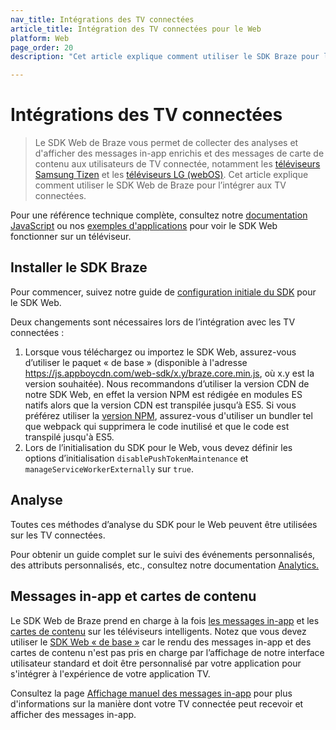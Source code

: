 ```yaml
---
nav_title: Intégrations des TV connectées
article_title: Intégration des TV connectées pour le Web
platform: Web
page_order: 20
description: "Cet article explique comment utiliser le SDK Braze pour le Web pour l’intégrer aux TV connectées (Samsung et LG)."

---
```


# Intégrations des TV connectées

> Le SDK Web de Braze vous permet de collecter des analyses et d'afficher des messages in-app enrichis et des messages de carte de contenu aux utilisateurs de TV connectée, notamment les [téléviseurs Samsung Tizen](https://developer.samsung.com/smarttv/develop/specifications/tv-model-groups.html) et les [téléviseurs LG (webOS)](https://webostv.developer.lge.com/discover). Cet article explique comment utiliser le SDK Web de Braze pour l’intégrer aux TV connectées.

Pour une référence technique complète, consultez notre [documentation JavaScript](https://js.appboycdn.com/web-sdk/latest/doc/modules/braze.html) ou nos [exemples d'applications](https://github.com/Appboy/smart-tv-sample-apps) pour voir le SDK Web fonctionner sur un téléviseur.

## Installer le SDK Braze

Pour commencer, suivez notre guide de [configuration initiale du SDK]({{site.baseurl}}/developer_guide/platform_integration_guides/web/initial_sdk_setup/) pour le SDK Web.

Deux changements sont nécessaires lors de l’intégration avec les TV connectées :

1. Lorsque vous téléchargez ou importez le SDK Web, assurez-vous d’utiliser le paquet « de base » (disponible à l'adresse https://js.appboycdn.com/web-sdk/x.y/braze.core.min.js, où x.y est la version souhaitée). Nous recommandons d’utiliser la version CDN de notre SDK Web, en effet la version NPM est rédigée en modules ES natifs alors que la version CDN est transpilée jusqu’à ES5. Si vous préférez utiliser la [version NPM](https://www.npmjs.com/package/@braze/web-sdk), assurez-vous d'utiliser un bundler tel que webpack qui supprimera le code inutilisé et que le code est transpilé jusqu'à ES5.
2. Lors de l’initialisation du SDK pour le Web, vous devez définir les options d’initialisation `disablePushTokenMaintenance` et `manageServiceWorkerExternally` sur `true`.

## Analyse

Toutes ces méthodes d’analyse du SDK pour le Web peuvent être utilisées sur les TV connectées.

Pour obtenir un guide complet sur le suivi des événements personnalisés, des attributs personnalisés, etc., consultez notre documentation [Analytics.]({{site.baseurl}}/developer_guide/platform_integration_guides/web/analytics/tracking_sessions/) 

## Messages in-app et cartes de contenu

Le SDK Web de Braze prend en charge à la fois [les messages in-app]({{site.baseurl}}/developer_guide/platform_integration_guides/web/in-app_messaging/integration/) et les [cartes de contenu]({{site.baseurl}}/developer_guide/platform_integration_guides/web/content_cards/integration/) sur les téléviseurs intelligents. Notez que vous devez utiliser le [SDK Web « de base »](https://www.npmjs.com/package/@braze/web-sdk) car le rendu des messages in-app et des cartes de contenu n'est pas pris en charge par l’affichage de notre interface utilisateur standard et doit être personnalisé par votre application pour s'intégrer à l'expérience de votre application TV.

Consultez la page [Affichage manuel des messages in-app]({{site.baseurl}}/developer_guide/platform_integration_guides/web/in-app_messaging/in-app_message_delivery/#manual-in-app-message-display) pour plus d'informations sur la manière dont votre TV connectée peut recevoir et afficher des messages in-app.


